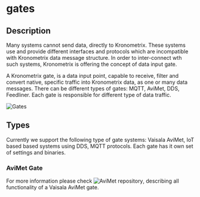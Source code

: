 # gates

## Description

Many systems cannot send data, directly to Kronometrix. These systems use and provide different interfaces and protocols which are incompatible with Kronometrix data message structure. In order to inter-connect wth such systems, Kronometrix is offering the concept of data input gate. 

A Kronometrix gate, is a data input point, capable to receive, filter and convert native, specific traffic into Kronometrix data, as one or many data messages. There can be different types of gates: MQTT, AviMet, DDS, Feedliner. Each gate is responsible for different type of data traffic.

![Gates](http://www.kronometrix.org/kgte.svg)

## Types

Currently we support the following type of gate systems: Vaisala AviMet, IoT based based systems using DDS, MQTT protocols. Each gate has it own set of settings and binaries. 

### AviMet Gate

For more information please check ![AviMet repository](https://github.com/kronometrix/avimet), describing all functionality of a Vaisala AviMet gate.
